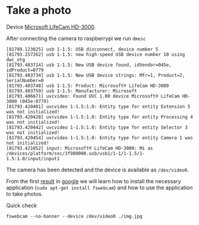 # Take a photo
Device [Microsoft LifeCam HD-3000](https://www.microsoft.com/accessories/pl-pl/d/lifecam-hd-3000).

After connecting the camera to raspberrypi we run `dmesc`
```
[81789.123025] usb 1-1.5: USB disconnect, device number 5
[81793.257262] usb 1-1.5: new high-speed USB device number 10 using dwc_otg
[81793.403714] usb 1-1.5: New USB device found, idVendor=045e, idProduct=0779
[81793.403734] usb 1-1.5: New USB device strings: Mfr=1, Product=2, SerialNumber=0
[81793.403748] usb 1-1.5: Product: Microsoft® LifeCam HD-3000
[81793.403759] usb 1-1.5: Manufacturer: Microsoft
[81793.406671] uvcvideo: Found UVC 1.00 device Microsoft® LifeCam HD-3000 (045e:0779)
[81793.420401] uvcvideo 1-1.5:1.0: Entity type for entity Extension 5 was not initialized!
[81793.420428] uvcvideo 1-1.5:1.0: Entity type for entity Processing 4 was not initialized!
[81793.420442] uvcvideo 1-1.5:1.0: Entity type for entity Selector 3 was not initialized!
[81793.420454] uvcvideo 1-1.5:1.0: Entity type for entity Camera 1 was not initialized!
[81793.421052] input: Microsoft® LifeCam HD-3000: Mi as /devices/platform/soc/3f980000.usb/usb1/1-1/1-1.5/1-1.5:1.0/input/input1
```

The camera has been detected and the device is available as `/dev/video0`.

From the first [result](https://www.raspberrypi.org/documentation/usage/webcams/) in [google](http://lmgtfy.com/?q=raspberry+pi+usb+camera) we will learn how to install the necessary application (`sudo apt-get install fswebcam`) and how to use the application to take photos.

Quick check
``` 
fswebcam --no-banner --device /dev/video0 ./img.jpg
```